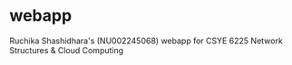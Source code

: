 # webapp
Ruchika Shashidhara's (NU002245068) webapp for CSYE 6225 Network Structures &amp; Cloud Computing 
